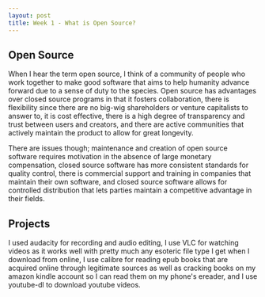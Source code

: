 ```yaml
---
layout: post
title: Week 1 - What is Open Source?
---
```



## Open Source

When I hear the term open source, I think of a community of people who work together to make good software that aims to help humanity advance forward due to a sense of duty to the species. Open source has advantages over closed source programs in that it fosters collaboration, there is flexibility since there are no big-wig shareholders or venture capitalists to answer to, it is cost effective, there is a high degree of transparency and trust between users and creators, and there are active communities that actively maintain the product to allow for great longevity. 

<!--more--> 

There are issues though; maintenance and creation of open source software requires motivation in the absence of large monetary compensation, closed source software has more consistent standards for quality control, there is commercial support and training in companies that maintain their own software, and closed source software allows for controlled distribution that lets parties maintain a competitive advantage in their fields.

## Projects

I used audacity for recording and audio editing, I use VLC for watching videos as it works well with pretty much any esoteric file type I get when I download from online, I use calibre for reading epub books that are acquired online through legitimate sources as well as cracking books on my amazon kindle account so I can read them on my phone's ereader, and I use youtube-dl to download youtube videos.